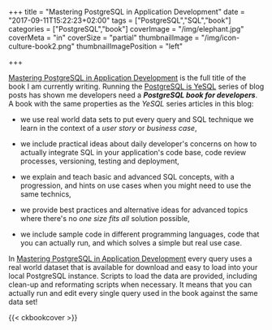 +++
title = "Mastering PostgreSQL in Application Development"
date = "2017-09-11T15:22:23+02:00"
tags = ["PostgreSQL","SQL","book"]
categories = ["PostgreSQL","book"]
coverImage = "/img/elephant.jpg"
coverMeta = "in"
coverSize = "partial"
thumbnailImage = "/img/icon-culture-book2.png"
thumbnailImagePosition = "left"

+++

[Mastering PostgreSQL in Application
Development](http://masteringpostgresql.com) is the full title of the book I
am currently writing. Running the [PostgreSQL is YeSQL](/categories/yesql/)
series of blog posts has shown me developers need a ***PostgreSQL book for
developers***. A book with the same properties as the *YeSQL* series
articles in this blog:

  - we use real world data sets to put every query and SQL technique we
    learn in the context of a *user story* or *business case*,
    
  - we include practical ideas about daily developer's concerns on how to
    actually integrate SQL in your application's code base, code review
    processes, versioning, testing and deployment,
    
  - we explain and teach basic and advanced SQL concepts, with a
    progression, and hints on use cases when you might need to use the same
    technics,
    
  - we provide best practices and alternative ideas for advanced topics
    where there's no *one size fits all* solution possible,
    
  - we include sample code in different programming languages, code that you
    can actually run, and which solves a simple but real use case.

In [Mastering PostgreSQL in Application
Development](http://masteringpostgresql.com) every query uses a real world
dataset that is available for download and easy to load into your local
PostgreSQL instance. Scripts to load the data are provided, including
clean-up and reformating scripts when necessary. It means that you can
actually run and edit every single query used in the book against the same
data set!

{{< ckbookcover >}}

